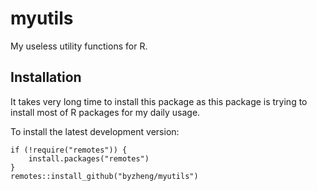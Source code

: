 # myutils

My useless utility functions for R.


## Installation

It takes very long time to install this package as this package is trying to install most of R packages for my daily usage. 

To install the latest development version: 

```{r}
if (!require("remotes")) {
    install.packages("remotes")
}
remotes::install_github("byzheng/myutils")
```

